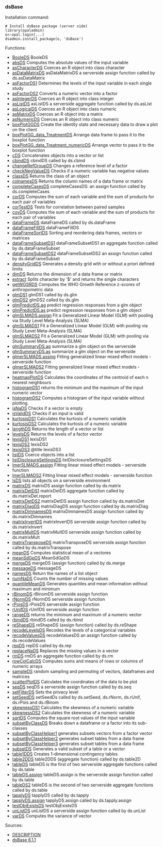 

### dsBase

Installation command:

	# Install dsBase package (server side)
	library(opaladmin)
	o<-opal.login(...)
	dsadmin.install_package(o, 'dsBase')

Functions:


* [BooleDS](BooleDS.html) BooleDS
* [absDS](absDS.html) Computes the absolute values of the input variable
* [asCharacterDS](asCharacterDS.html) Coerces an R object into class character
* [asDataMatrixDS](asDataMatrixDS.html) asDataMatrixDS a serverside assign function called by ds.asDataMatrix
* [asFactorDS1](asFactorDS1.html) Determines the levels of the input variable in each single study
* [asFactorDS2](asFactorDS2.html) Converts a numeric vector into a factor
* [asIntegerDS](asIntegerDS.html) Coerces an R object into class integer
* [asListDS](asListDS.html) asListDS a serverside aggregate function called by ds.asList
* [asLogicalDS](asLogicalDS.html) Coerces an R object into class numeric
* [asMatrixDS](asMatrixDS.html) Coerces an R object into a matrix
* [asNumericDS](asNumericDS.html) Coerces an R object into class numeric
* [boxPlotGGDS](boxPlotGGDS.html) Create the identity stats and necessary data to draw a plot on the client
* [boxPlotGG_data_TreatmentDS](boxPlotGG_data_TreatmentDS.html) Arrange data frame to pass it to the boxplot function
* [boxPlotGG_data_Treatment_numericDS](boxPlotGG_data_Treatment_numericDS.html) Arrange vector to pass it to the boxplot function
* [cDS](cDS.html) Concatenates objects into a vector or list
* [cbindDS](cbindDS.html) cbindDS called by ds.cbind
* [changeRefGroupDS](changeRefGroupDS.html) Changes a reference level of a factor
* [checkNegValueDS](checkNegValueDS.html) Checks if a numeric variable has negative values
* [classDS](classDS.html) Returns the class of an object
* [colnamesDS](colnamesDS.html) Returns the column names of a data frame or matrix
* [completeCasesDS](completeCasesDS.html) completeCasesDS: an assign function called by ds.completeCases
* [corDS](corDS.html) Computes the sum of each variable and the sum of products for each pair of variables
* [corTestDS](corTestDS.html) Tests for correlation between paired samples
* [covDS](covDS.html) Computes the sum of each variable and the sum of products for each pair of variables
* [dataFrameDS](dataFrameDS.html) dataFrameDS called by ds.dataFrame
* [dataFrameFillDS](dataFrameFillDS.html) dataFrameFillDS
* [dataFrameSortDS](dataFrameSortDS.html) Sorting and reordering data frames, vectors or matrices
* [dataFrameSubsetDS1](dataFrameSubsetDS1.html) dataFrameSubsetDS1 an aggregate function called by ds.dataFrameSubset
* [dataFrameSubsetDS2](dataFrameSubsetDS2.html) dataFrameSubsetDS2 an assign function called by ds.dataFrameSubset
* [densityGridDS](densityGridDS.html) Generates a density grid with or without a priori defined limits
* [dimDS](dimDS.html) Returns the dimension of a data frame or matrix
* [extract](extract.html) Splits character by '$' and returns the single characters
* [getWGSRDS](getWGSRDS.html) Computes the WHO Growth Reference z-scores of anthropometric data
* [glmDS1](glmDS1.html) glmDS1 called by ds.glm
* [glmDS2](glmDS2.html) glmDS2 called by ds.glm
* [glmPredictDS.ag](glmPredictDS.ag.html) predict regression responses from a glm object
* [glmPredictDS.as](glmPredictDS.as.html) predict regression responses from a glm object
* [glmSLMADS.assign](glmSLMADS.assign.html) Fit a Generalized Linear Model (GLM) with pooling via Study Level Meta-Analysis (SLMA)
* [glmSLMADS1](glmSLMADS1.html) Fit a Generalized Linear Model (GLM) with pooling via Study Level Meta-Analysis (SLMA)
* [glmSLMADS2](glmSLMADS2.html) Fit a Generalized Linear Model (GLM) with pooling via Study Level Meta-Analysis (SLMA)
* [glmSummaryDS.ag](glmSummaryDS.ag.html) summarize a glm object on the serverside
* [glmSummaryDS.as](glmSummaryDS.as.html) summarize a glm object on the serverside
* [glmerSLMADS.assing](glmerSLMADS.assing.html) Fitting generalized linear mixed effect models - serverside function
* [glmerSLMADS2](glmerSLMADS2.html) Fitting generalized linear mixed effect models - serverside function
* [heatmapPlotDS](heatmapPlotDS.html) Calculates the coordinates of the centroid of each n nearest neighbours
* [histogramDS1](histogramDS1.html) returns the minimum and the maximum of the input numeric vector
* [histogramDS2](histogramDS2.html) Computes a histogram of the input variable without plotting.
* [isNaDS](isNaDS.html) Checks if a vector is empty
* [isValidDS](isValidDS.html) Checks if an input is valid
* [kurtosisDS1](kurtosisDS1.html) Calculates the kurtosis of a numeric variable
* [kurtosisDS2](kurtosisDS2.html) Calculates the kurtosis of a numeric variable
* [lengthDS](lengthDS.html) Returns the length of a vector or list
* [levelsDS](levelsDS.html) Returns the levels of a factor vector
* [lexisDS1](lexisDS1.html) lexisDS1
* [lexisDS2](lexisDS2.html) lexisDS2
* [lexisDS3](lexisDS3.html) @title lexisDS3
* [listDS](listDS.html) Coerce objects into a list
* [listDisclosureSettingsDS](listDisclosureSettingsDS.html) listDisclosureSettingsDS
* [lmerSLMADS.assign](lmerSLMADS.assign.html) Fitting linear mixed effect models - serverside function
* [lmerSLMADS2](lmerSLMADS2.html) Fitting linear mixed effect models - serverside function
* [lsDS](lsDS.html) lists all objects on a serverside environment
* [matrixDS](matrixDS.html) matrixDS assign function called by ds.matrix
* [matrixDetDS1](matrixDetDS1.html) matrixDetDS aggregate function called by ds.matrixDet.report
* [matrixDetDS2](matrixDetDS2.html) matrixDetDS assign function called by ds.matrixDet
* [matrixDiagDS](matrixDiagDS.html) matrixDiagDS assign function called by ds.matrixDiag
* [matrixDimnamesDS](matrixDimnamesDS.html) matrixDimnamesDS assign function called by ds.matrixDimnames
* [matrixInvertDS](matrixInvertDS.html) matrixInvertDS serverside assign function called by ds.matrixInvert
* [matrixMultDS](matrixMultDS.html) matrixMultDS serverside assign function called by ds.matrixMult
* [matrixTransposeDS](matrixTransposeDS.html) matrixTransposeDS serverside assign function called by ds.matrixTranspose
* [meanDS](meanDS.html) Computes statistical mean of a vectores
* [meanSdGpDS](meanSdGpDS.html) MeanSdGpDS
* [mergeDS](mergeDS.html) mergeDS (assign function) called by ds.merge
* [messageDS](messageDS.html) messageDS
* [namesDS](namesDS.html) Return the names of a list object
* [numNaDS](numNaDS.html) Counts the number of missing values
* [quantileMeanDS](quantileMeanDS.html) Generates quantiles and mean information without maximum and minimum
* [rBinomDS](rBinomDS.html) rBinomDS serverside assign function
* [rNormDS](rNormDS.html) rNormDS serverside assign function
* [rPoisDS](rPoisDS.html) rPoisDS serverside assign function
* [rUnifDS](rUnifDS.html) rUnifDS serverside assign function
* [rangeDS](rangeDS.html) returns the minimum and maximum of a numeric vector
* [rbindDS](rbindDS.html) rbindDS called by ds.rbind
* [reShapeDS](reShapeDS.html) reShapeDS (assign function) called by ds.reShape
* [recodeLevelsDS](recodeLevelsDS.html) Recodes the levels of a categorical variables
* [recodeValuesDS](recodeValuesDS.html) recodeValuesDS an assign function called by ds.recodeValues
* [repDS](repDS.html) repDS called by ds.rep
* [replaceNaDS](replaceNaDS.html) Replaces the missing values in a vector
* [rmDS](rmDS.html) rmDS an aggregate function called by ds.rm
* [rowColCalcDS](rowColCalcDS.html) Computes sums and means of rows or columns of numeric arrays
* [sampleDS](sampleDS.html) random sampling and permuting of vectors, dataframes and matrices
* [scatterPlotDS](scatterPlotDS.html) Calculates the coordinates of the data to be plot
* [seqDS](seqDS.html) seqDS a serverside assign function called by ds.seq
* [setFilterDS](setFilterDS.html) Sets the privacy level
* [setSeedDS](setSeedDS.html) setSeedDs called by ds.setSeed, ds.rNorm, ds.rUnif, ds.rPois and ds.rBinom
* [skewnessDS1](skewnessDS1.html) Calculates the skewness of a numeric variable
* [skewnessDS2](skewnessDS2.html) Calculates the skewness of a numeric variable
* [sqrtDS](sqrtDS.html) Computes the square root values of the input variable
* [subsetByClassDS](subsetByClassDS.html) Breaks down a dataframe or a factor into its sub-classes
* [subsetByClassHelper1](subsetByClassHelper1.html) generates subsets vectors from a factor vector
* [subsetByClassHelper2](subsetByClassHelper2.html) generates subset tables from a data frame
* [subsetByClassHelper3](subsetByClassHelper3.html) generates subset tables from a data frame
* [subsetDS](subsetDS.html) Generates a valid subset of a table or a vector
* [table1DDS](table1DDS.html) Creates 1-dimensional contingency tables
* [table2DDS](table2DDS.html) table2DDS (aggregate function) called by ds.table2D
* [tableDS](tableDS.html) tableDS is the first of two serverside aggregate functions called by ds.table
* [tableDS.assign](tableDS.assign.html) tableDS.assign is the serverside assign function called by ds.table
* [tableDS2](tableDS2.html) tableDS is the second of two serverside aggregate functions called by ds.table
* [tapplyDS](tapplyDS.html) tapplyDS called by ds.tapply
* [tapplyDS.assign](tapplyDS.assign.html) tapplyDS.assign called by ds.tapply.assign
* [testObjExistsDS](testObjExistsDS.html) testObjExistsDS
* [unListDS](unListDS.html) unListDS a serverside assign function called by ds.unList
* [varDS](varDS.html) Computes the variance of vector

Sources:

* [DESCRIPTION](https://raw.github.com/datashield/dsBase/6.1.1/DESCRIPTION)
* [dsBase 6.1.1](https://github.com/datashield/dsBase/tree/6.1.1)

